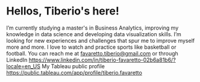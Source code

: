 # Hellos, Tiberio's here!
I’m currently studying a master's in Business Analytics, improving my knowledge in data science and developing data visualization skills.
I’m looking for new experiences and challenges that spur me to improve myself more and more.
I love to watch and practice sports like basketball or football.
You can reach me at favaretto.tiberio@gmail.com or through LinkedIn https://www.linkedin.com/in/tiberio-favaretto-02b6a81b6/?locale=en_US
My Tableau public profile https://public.tableau.com/app/profile/tiberio.favaretto
